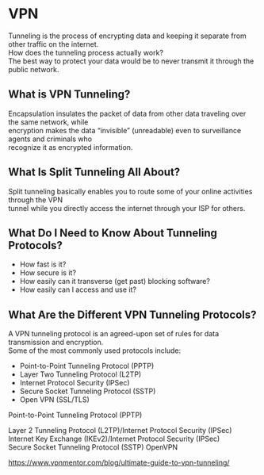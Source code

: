 # VPN 
Tunneling is the process of encrypting data and keeping it separate from other traffic on the internet.  
How does the tunneling process actually work?  
The best way to protect your data would be to never transmit it through the public network.  

##  What is VPN Tunneling?
Encapsulation insulates the packet of data from other data traveling over the same network, while  
encryption makes the data “invisible” (unreadable) even to surveillance agents and criminals who  
recognize it as encrypted information.

## What Is Split Tunneling All About?  
Split tunneling basically enables you to route some of your online activities through the VPN  
tunnel while you directly access the internet through your ISP for others.   

## What Do I Need to Know About Tunneling Protocols?  
* How fast is it?
* How secure is it?
* How easily can it transverse (get past) blocking software?
* How easily can I access and use it?  

## What Are the Different VPN Tunneling Protocols?  
A VPN tunneling protocol is an agreed-upon set of rules for data transmission and encryption.  
Some of the most commonly used protocols include:  

* Point-to-Point Tunneling Protocol (PPTP)  
* Layer Two Tunneling Protocol (L2TP)  
* Internet Protocol Security (IPSec)  
* Secure Socket Tunneling Protocol (SSTP)  
* Open VPN (SSL/TLS)

Point-to-Point Tunneling Protocol (PPTP)  

Layer 2 Tunneling Protocol (L2TP)/Internet Protocol Security (IPSec) 
Internet Key Exchange (IKEv2)/Internet Protocol Security (IPSec)  
Secure Socket Tunneling Protocol (SSTP)
OpenVPN

https://www.vpnmentor.com/blog/ultimate-guide-to-vpn-tunneling/
